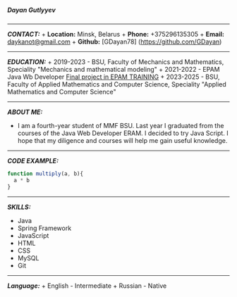##### **Dayan Gutlyyev**

-------------------------

***CONTACT:***
    + **Location:** Minsk, Belarus
    + **Phone:** +375296135305
    + **Email:** daykanot@gmail.com 
    + **Github:** [GDayan78] (https://github.com/GDayan) 

--------------------------

***EDUCATION:***
    + 2019-2023 - BSU, Faculty of Mechanics and Mathematics, Speciality "Mechanics and mathematical modeling"
    + 2021-2022 - EPAM Java Wb Developer  [Final project in EPAM TRAINING](https://github.com/GDayan/fitnessCenterJwd) 
    + 2023-2025 - BSU, Faculty of Applied Mathematics and Computer Science, Speciality "Applied Mathematics and Computer Science"

--------------------------

***ABOUT ME:***
* I am a fourth-year student of MMF BSU. Last year I graduated from the courses of the Java Web Developer ERAM. I decided to try Java Script. I hope that my diligence and courses will help me gain useful knowledge.

--------------------------

***CODE EXAMPLE:***

```javascript
function multiply(a, b){
  a * b
}
```

--------------------------

***SKILLS:*** 
   + Java
   + Spring Framework
   + JavaScript
   + HTML
   + CSS
   + MySQL
   + Git

--------------------------

***Language:***
    + English - Intermediate
    + Russian - Native
